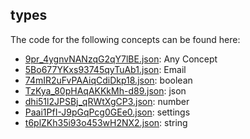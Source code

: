 ## types

The code for the following concepts can be found here: 

- [9pr\_4ygnvNANzqG2qY7lBE.json](9pr_4ygnvNANzqG2qY7lBE.json): Any Concept
- [5Bo677YKxs93745qyTuAb1.json](5Bo677YKxs93745qyTuAb1.json): Email
- [74mIR2uFvPAAiqCdiDkp18.json](74mIR2uFvPAAiqCdiDkp18.json): boolean
- [TzKya\_80pHAqAKKkMh\-d89.json](TzKya_80pHAqAKKkMh-d89.json): json
- [dhi51l2JPSBj\_qRWtXgCP3.json](dhi51l2JPSBj_qRWtXgCP3.json): number
- [Paai1PfI\-J9pGqPcg0GEe0.json](Paai1PfI-J9pGqPcg0GEe0.json): settings
- [t6plZKh35i93o453wH2NX2.json](t6plZKh35i93o453wH2NX2.json): string
